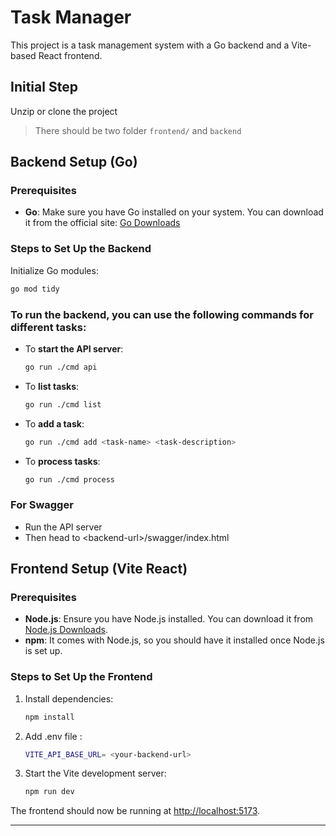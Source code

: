 # Task Manager

This project is a task management system with a Go backend and a Vite-based React frontend.

## Initial Step
Unzip or clone the project
> There should be two folder `frontend/` and `backend`

## Backend Setup (Go)

### Prerequisites

- **Go**: Make sure you have Go installed on your system. You can download it from the official site: [Go Downloads](https://go.dev/dl/)


### Steps to Set Up the Backend
Initialize Go modules:
```bash
go mod tidy
```

### To run the backend, you can use the following commands for different tasks:

- To **start the API server**:
    ```bash
    go run ./cmd api
    ```
      
- To **list tasks**:
    ```bash
    go run ./cmd list
    ```
      
- To **add a task**:
    ```bash
    go run ./cmd add <task-name> <task-description>
    ```
      
- To **process tasks**:
    ```bash
    go run ./cmd process
    ```

### For Swagger
- Run the API server
- Then head to \<backend-url\>/swagger/index.html

## Frontend Setup (Vite React)

### Prerequisites

- **Node.js**: Ensure you have Node.js installed. You can download it from [Node.js Downloads](https://nodejs.org/).
- **npm**: It comes with Node.js, so you should have it installed once Node.js is set up.

### Steps to Set Up the Frontend

1. Install dependencies:
    ```bash
    npm install
    ```

2. Add .env file :
    ```bash 
    VITE_API_BASE_URL= <your-backend-url>
    ```

3. Start the Vite development server:
    ```bash
    npm run dev
    ```

The frontend should now be running at [http://localhost:5173](http://localhost:5173).

---


